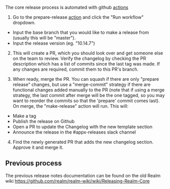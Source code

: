 The core release process is automated with github [actions](https://github.com/realm/realm-core/actions)

1. Go to the prepare-release [action](https://github.com/realm/realm-core/actions/workflows/prepare-release.yml) and click the "Run workflow" dropdown.
  - Input the base branch that you would like to make a release from (usually this will be "master").
  - Input the release version (eg. "10.14.7")

2. This will create a PR, which you should look over and get someone else on the team to review. Verify the changelog by checking the PR description which has a list of commits since the last tag was made. If any changes are required, commit them to this PR's branch.

3. When ready, merge the PR. You can squash if there are only "prepare release" changes, but use a "merge-commit" strategy if there are functional changes added manually to the PR (note that if using a merge strategy, the last commit after merge will be the one tagged, so you may want to reorder the commits so that the 'prepare' commit comes last). On merge, the "make-release" action will run. This will:
  - Make a tag
  - Publish the release on Github
  - Open a PR to update the Changelog with the new template section
  - Announce the release in the #appx-releases slack channel

4. Find the newly generated PR that adds the new changelog section. Approve it and merge it.

## Previous process

The previous release notes documentation can be found on the old Realm wiki https://github.com/realm/realm-wiki/wiki/Releasing-Realm-Core
